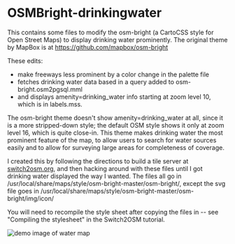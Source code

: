 # OSMBright-drinkingwater
This contains some files to modify the osm-bright (a CartoCSS style for Open Street Maps) to display drinking water prominently. The original theme by MapBox is at https://github.com/mapbox/osm-bright

These edits:
* make freeways less prominent by a color change in the palette file
* fetches drinking water data based in a query added to osm-bright.osm2pgsql.mml 
* and displays amenity=drinking_water info starting at zoom level 10, which is in labels.mss. 
 
The osm-bright theme doesn't show amenity=drinking_water at all, since it is a more stripped-down style; the default OSM style shows it only at zoom level 16, which is quite close-in. This theme makes drinking water the most prominent feature of the map, to allow users to search for water sources easily and to allow for surveying large areas for completeness of coverage. 

I created this by following the directions to build a tile server at [switch2osm.org](https://switch2osm.org/serving-tiles/manually-building-a-tile-server-14-04/), and then hacking around with these files until I got drinking water displayed the way I wanted. The files all go in /usr/local/share/maps/style/osm-bright-master/osm-bright/, except the svg file goes in /usr/local/share/maps/style/osm-bright-master/osm-bright/img/icon/

You will need to recompile the style sheet after copying the files in -- see "Compiling the stylesheet" in the Switch2OSM tutorial.

![demo image of water map](https://raw.githubusercontent.com/xenotropic/OSMBright-drinkingwater/master/watermap-demo.jpg "Screenshot of the map using this edited style.")

